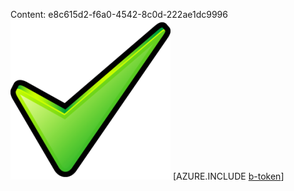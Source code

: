 Content: e8c615d2-f6a0-4542-8c0d-222ae1dc9996![image](8cb96e3e-79b6-4dc5-b569-aea02daf0a1a.png)
[AZURE.INCLUDE [b-token](1c523eb8-d3d5-4932-8c43-c1db56abe93b.md)]
